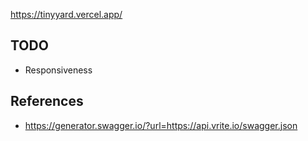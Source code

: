 <https://tinyyard.vercel.app/>

## TODO

- Responsiveness

## References

- <https://generator.swagger.io/?url=https://api.vrite.io/swagger.json>

